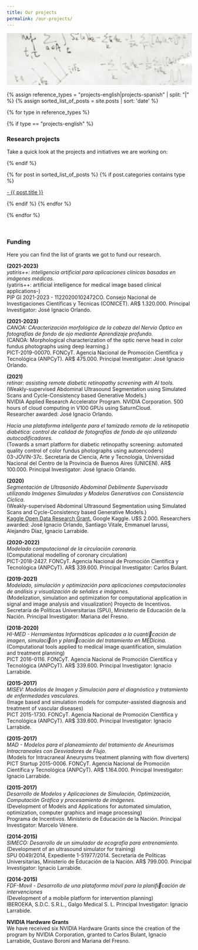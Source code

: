 ```yaml
---
title: Our projects
permalink: /our-projects/
---
```



![](/images/others/whiteboard.jpg)


{% assign reference_types = "projects-english|projects-spanish" | split: "|" %}
{% assign sorted_list_of_posts = site.posts | sort: 'date' %}

{% for type in reference_types %}

{% if type == "projects-english" %}

### **Research projects**
Take a quick look at the projects and initiatives we are working on:

{% endif %}

<div class="content list">
  {% for post in sorted_list_of_posts %}
    {% if post.categories contains type %}
    <div class="list-item">
      <p class="list-post-title">
        <a href="{{ site.baseurl }}{{ post.url }}">- {{ post.title }}</a>
      </p>
    </div>
    {% endif %}
  {% endfor %}
</div>

{% endfor %}

<br>

### Funding

Here you can find the list of grants we got to fund our research.

**(2021-2023)** <br>
_yatiris++: inteligencia artificial para aplicaciones clínicas basadas en imágenes médicas._<br>
(yatiris++: artificial intelligence for medical image based clinical applications-)<br>
PIP GI 2021-2023 - 11220200102472CO. Consejo Nacional de Investigaciones Científicas y Técnicas (CONICET). AR$ 1.320.000.
Principal Investigator: José Ignacio Orlando.

**(2021-2023)** <br>
_CANOA: CAracterización morfológica de la cabeza del Nervio Óptico en fotografías de fondo de ojo mediante Aprendizaje profundo._<br>
(CANOA: Morphological characterization of the optic nerve head in color fundus photographs using deep learning.)<br>
PICT-2019-00070. FONCyT. Agencia Nacional de Promoción Científica y Tecnológica (ANPCyT). AR$ 475.000. 
Principal Investigator: José Ignacio Orlando.

**(2021)** <br>
_retinar: assisting remote diabetic retinopathy screening with AI tools._<br>
(Weakly-supervised Abdominal Ultrasound Segmentation using Simulated Scans and Cycle-Consistency based Generative Models.)<br>
NVIDIA Applied Research Accelerator Program. NVIDIA Corporation. 500 hours of cloud computing in V100 GPUs using SaturnCloud.<br>
Researcher awarded: José Ignacio Orlando.

_Hacia una plataforma inteligente para el tamizado remoto de la retinopatía diabética: control de calidad de fotografías de fondo de ojo utilizando autocodificadores._<br>
(Towards a smart platform for diabetic retinopathy screening: automated quality control of color fundus photographs using autoencoders) <br>
03-JOVIN-37c. Secretaría de Ciencia, Arte y Tecnología, Universidad Nacional del Centro de la Provincia de Buenos Aires (UNICEN). AR$ 100.000.
Principal Investigator: José Ignacio Orlando.

**(2020)** <br>
_Segmentación de Ultrasonido Abdominal Debilmente Supervisada utilizando Imágenes Simuladas y Modelos Generativos con Consistencia Cíclica._<br>
(Weakly-supervised Abdominal Ultrasound Segmentation using Simulated Scans and Cycle-Consistency based Generative Models.)<br>
[Kaggle Open Data Research Grant.](https://www.kaggle.com/open-data-research-grant-2020-awardees#project-title-12) Google Kaggle. U$S 2.000.
Researchers awarded: José Ignacio Orlando, Santiago Vitale, Emmanuel Iarussi, Alejandro Díaz, Ignacio Larrabide.

**(2020-2022)** <br>
_Modelado computacional de la circulación coronaria._<br>
(Computational modelling of coronary circulation)<br>
PICT-2018-2427. FONCyT. Agencia Nacional de Promoción Científica y Tecnológica (ANPCyT). AR$ 339.600. 
Principal Investigator: Carlos Bulant.

**(2019-2021)** <br>
_Modelado, simulación y optimización para aplicaciones computacionales de análisis y visualización de señales e imágenes._<br>
(Modelization, simulation and optimization for computational application in signal and image analysis and visualization)
Proyecto de Incentivos. Secretaría de Políticas Universitarias (SPU), Ministerio de Educación de la Nación.
Principal Investigator: Mariana del Fresno.

**(2018-2020)** <br>
_HI-MED - Herramientas Informáticas aplicadas a la cuanticación de imagen, simulación y planicación del tratamiento en MEDicina._<br>
(Computational tools applied to medical image quantification, simulation and treatment planning)<br>
PICT 2016-0116. FONCyT. Agencia Nacional de Promoción Científica y Tecnológica (ANPCyT). AR$ 339.600. 
Principal Investigator: Ignacio Larrabide.

**(2015-2017)** <br>
_MISEV: Modelos de Imagen y Simulación para el diagnóstico y tratamiento de enfermedades vasculares._<br>
(Image based and simulation models for computer-assisted diagnosis and treatment of vascular diseases)<br>
PICT 2015-1730. FONCyT. Agencia Nacional de Promoción Científica y Tecnológica (ANPCyT). AR$ 339.600. 
Principal Investigator: Ignacio Larrabide.

**(2015-2017)** <br>
_MAD - Modelos para el planeamiento del tratamiento de Aneurismas Intracraneales con Desviadores de Flujo._<br>
(Models for Intracraneal Aneurysms treatment planning with flow diverters)<br>
PICT Startup 2015-0006. FONCyT. Agencia Nacional de Promoción Científica y Tecnológica (ANPCyT). AR$ 1.164.000. 
Principal Investigator: Ignacio Larrabide.

**(2015-2017)** <br>
_Desarrollo de Modelos y Aplicaciones de Simulación, Optimización, Computación Gráfica y procesamiento de imágenes._<br>
(Development of Models and Applications for automated simulation, optimization, computer graphics and image processing)<br>
Programa de Incentivos. Ministerio de Educación de la Nación.
Principal Investigator: Marcelo Vénere.

**(2014-2015)** <br>
_SIMECO: Desarrollo de un simulador de ecografía para entrenamiento._<br>
(Development of an ultrasound simulator for training)<br>
SPU 0049/2014, Expediente 1-51977/2014. Secretaría de Políticas Universitarias, Ministerio de Educación de la Nación. AR$ 799.000.
Principal Investigator: Ignacio Larrabide.

**(2014-2015)** <br>
_FDF-Movil - Desarrollo de una plataforma móvil para la planificación de intervenciones_<br>
(Development of a mobile platform for intervention planning)<br>
IBEROEKA, S.D.C. S.R.L., Galgo Medical S. L.
Principal Investigator: Ignacio Larrabide.

**NVIDIA Hardware Grants**<br>
We have received six NVIDIA Hardware Grants since the creation of the program by NVIDIA Corporation, granted to Carlos Bulant, Ignacio Larrabide, Gustavo Boroni and Mariana del Fresno.